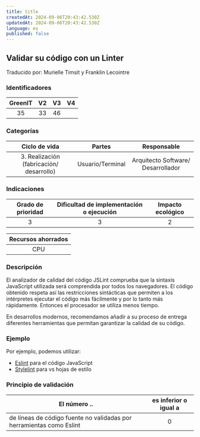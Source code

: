```yaml
---
title: title
createdAt: 2024-09-06T20:43:42.530Z
updatedAt: 2024-09-06T20:43:42.530Z
language: es
published: false
---
```

## Validar su código con un Linter
Traducido por: Murielle Timsit y Franklin Lecointre

### Identificadores

| GreenIT | V2  | V3 | V4  |
|:-------:|:----:|:----:|:----:|
|   35   | 33  | 46   | |

### Categorías

| Ciclo de vida | Partes | Responsable  |
|:---------:|:----:|:----:|
| 3. Realización (fabricación/ desarrollo) | Usuario/Terminal | Arquitecto Software/ Desarrollador |

### Indicaciones

| Grado de prioridad   | Dificultad de implementación o ejecución | Impacto ecológico   |
|:-------------------:|:-------------------------:|:---------------------:|
| 3 | 3 | 2 |

|Recursos ahorrados |
|:----------------------------------------------------------:|
| CPU |

### Descripción

El analizador de calidad del código JSLint comprueba que la sintaxis JavaScript utilizada será comprendida por todos los navegadores.
El código obtenido respeta así las restricciones sintácticas que permiten a los intérpretes ejecutar el código más fácilmente y por lo tanto más rápidamente. Entonces el procesador se utiliza menos tiempo.

En desarrollos modernos, recomendamos añadir a su proceso de entrega diferentes herramientas que permitan garantizar la calidad de su código.

### Ejemplo

Por ejemplo, podemos utilizar:
* [Eslint](https://eslint.org/) para el código JavaScript
* [Stylelint](https://stylelint.io/) para vs hojas de estilo

### Principio de validación

| El número ..   | es inferior o igual a   |  
|-------------------|:-------------------------:|
| de líneas de código fuente no validadas por herramientas como Eslint | 0  |

